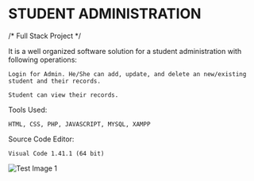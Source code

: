STUDENT ADMINISTRATION
=======================

/* Full Stack Project */

It is a well organized software solution for a student administration with following operations:

    Login for Admin. He/She can add, update, and delete an new/existing student and their records.

    Student can view their records.


Tools Used:

    HTML, CSS, PHP, JAVASCRIPT, MYSQL, XAMPP
    
Source Code Editor:

    Visual Code 1.41.1 (64 bit)
    

![Test Image 1](https://github.com/gulshanbaraik01/Student-Administration/blob/master/sms/img/sms.jpg)
